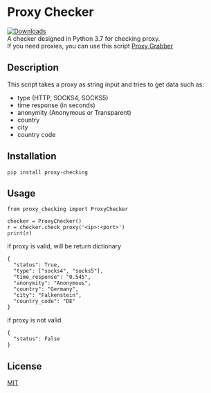 # Proxy Checker
[![Downloads](https://pepy.tech/badge/proxy-checking)](https://pepy.tech/project/proxy-checking)<br>A checker designed in Python 3.7 for checking proxy.<br>
If you need proxies, you can use this script [Proxy Grabber](https://github.com/iterweb/proxy_grabber)
## Description
This script takes a proxy as string input and tries to get data such as: 
- type (HTTP, SOCKS4, SOCKS5)
- time response (in seconds)
- anonymity (Anonymous or Transparent)
- country
- city
- country code
## Installation
```console
pip install proxy-checking
```
## Usage
```python3
from proxy_checking import ProxyChecker

checker = ProxyChecker()
r = checker.check_proxy('<ip>:<port>')
print(r)
```
if proxy is valid, will be return dictionary
```
{
  "status": True,
  "type": ["socks4", "socks5"],
  "time_response": "0.545",
  "anonymity": "Anonymous",
  "country": "Germany",
  "city": "Falkenstein",
  "country_code": "DE"
}
```
if proxy is not valid
```
{
  "status": False
}
```
## License
[MIT](LICENSE.md)
